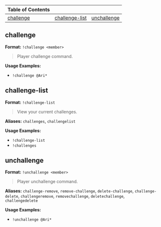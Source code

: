 
|Table of Contents| | |
|--|--|--|
|[challenge](#challenge)|[challenge-list](#challenge-list)|[unchallenge](#unchallenge)|



## challenge

**Format:** `!challenge <member>`

> Player challenge command.



**Usage Examples:**
* `!challenge @Ari*`
 
 
## challenge-list

**Format:** `!challenge-list`

> View your current challenges.

**Aliases:** `challenges`, `challengelist`

**Usage Examples:**
* `!challenge-list`
* `!challenges`
 
 
## unchallenge

**Format:** `!unchallenge <member>`

> Player unchallenge command.

**Aliases:** `challenge-remove`, `remove-challenge`, `delete-challenge`, `challenge-delete`, `challengeremove`, `removechallenge`, `deletechallenge`, `challengedelete`

**Usage Examples:**
* `!unchallenge @Ari*`
 
 